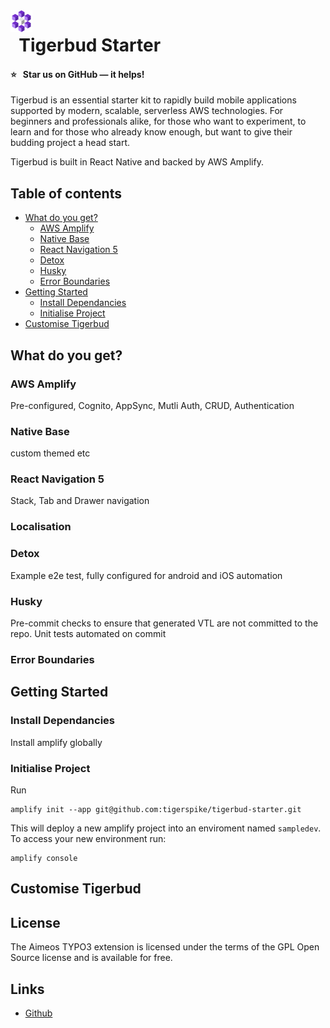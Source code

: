 <a href="https://github.com/tigerspike/tigerbud-starter">
    <img src="./docs/TigerBud-Glyph.svg" alt="Tigerbud logo" title="Tigerbud" align="left" height="35" />
</a>

# &nbsp; Tigerbud Starter

#### :star: &nbsp; Star us on GitHub — it helps!

Tigerbud is an essential starter kit to rapidly build mobile applications supported by modern, scalable, serverless AWS technologies. For beginners and professionals alike, for those who want to experiment, to learn and for those who already know enough, but want to give their budding project a head start.

Tigerbud is built in React Native and backed by AWS Amplify.

## Table of contents

- [What do you get?](#what-do-you-get)
  - [AWS Amplify](#aws-amplify)
  - [Native Base](#native-base)
  - [React Navigation 5](#react-navigation-5)
  - [Detox](#detox)
  - [Husky](#husky)
  - [Error Boundaries](#error-boundaries)
- [Getting Started](#getting-started)
  - [Install Dependancies](#install-dependancies)
  - [Initialise Project](#initialise-project)
- [Customise Tigerbud](#customise-tigerbud)

## What do you get?

### AWS Amplify

Pre-configured, Cognito, AppSync, Mutli Auth, CRUD, Authentication

### Native Base

custom themed etc

### React Navigation 5

Stack, Tab and Drawer navigation

### Localisation

### Detox

Example e2e test, fully configured for android and iOS automation

### Husky

Pre-commit checks to ensure that generated VTL are not committed to the repo.
Unit tests automated on commit

### Error Boundaries

## Getting Started

### Install Dependancies

Install amplify globally


### Initialise Project
Run

```
amplify init --app git@github.com:tigerspike/tigerbud-starter.git
```

This will deploy a new amplify project into an enviroment named `sampledev`. To access your new environment run:

```
amplify console
```



## Customise Tigerbud

## License

The Aimeos TYPO3 extension is licensed under the terms of the GPL Open Source
license and is available for free.

## Links

- [Github](https://github.com/tigerspike/tigerbud-starter)
